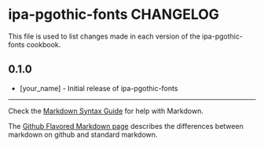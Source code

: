 ipa-pgothic-fonts CHANGELOG
===========================

This file is used to list changes made in each version of the ipa-pgothic-fonts cookbook.

0.1.0
-----
- [your_name] - Initial release of ipa-pgothic-fonts

- - -
Check the [Markdown Syntax Guide](http://daringfireball.net/projects/markdown/syntax) for help with Markdown.

The [Github Flavored Markdown page](http://github.github.com/github-flavored-markdown/) describes the differences between markdown on github and standard markdown.
